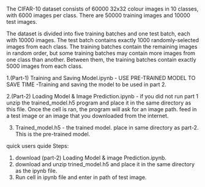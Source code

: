 The CIFAR-10 dataset consists of 60000 32x32 colour images in 10 classes, with 6000 images per class. There are 50000 training images and 10000 test images. 

The dataset is divided into five training batches and one test batch, each with 10000 images. The test batch contains exactly 1000 randomly-selected images from each class. The training batches contain the remaining images in random order, but some training batches may contain more images from one class than another. Between them, the training batches contain exactly 5000 images from each class. 



1.(Part-1) Training and Saving Model.ipynb - USE PRE-TRAINED MODEL TO SAVE TIME  -Training and saving the model to be used in part 2.

2.(Part-2) Loading Model & Image Prediction.ipynb - if you did not run part 1 unzip the trained_model.h5 program and place it in the same directory as this file.
Once the cell is ran, the program will ask for an image path. feed in a test image or an image that you downloaded from the internet.

3. Trained_model.h5 - the trained model. place in same directory as part-2. This is the pre-trained model. 

quick users quide
Steps:
  1. download (part-2) Loading Model & image Prediction.ipynb.
  2. download and unzip trined_model.h5 and place it in the same directory as the ipynb file.
  3. Run cell in ipynb file and enter in path of test image.

